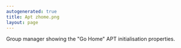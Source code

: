 ```yaml
---
autogenerated: true
title: Apt zhome.png
layout: page
---
```


Group manager showing the "Go Home" APT initialisation properties.
